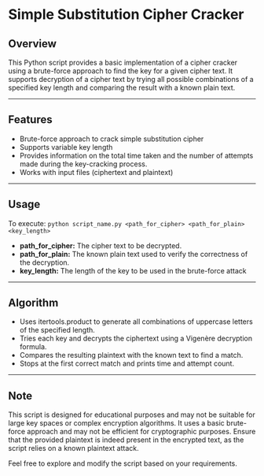 # Simple Substitution Cipher Cracker

## Overview
This Python script provides a basic implementation of a cipher cracker using a brute-force approach to find the key for a given cipher text. It supports decryption of a cipher text by trying all possible combinations of a specified key length and comparing the result with a known plain text.

---

## Features
- Brute-force approach to crack simple substitution cipher
- Supports variable key length
- Provides information on the total time taken and the number of attempts made during the key-cracking process.
- Works with input files (ciphertext and plaintext)

---

## Usage

To execute: ```python script_name.py <path_for_cipher> <path_for_plain> <key_length>```

 * **path_for_cipher:** The cipher text to be decrypted.
 * **path_for_plain:** The known plain text used to verify the correctness of the decryption.
 * **key_length:** The length of the key to be used in the brute-force attack

---

## Algorithm

  * Uses itertools.product to generate all combinations of uppercase letters of the specified length.
  * Tries each key and decrypts the ciphertext using a Vigenère decryption formula.
  * Compares the resulting plaintext with the known text to find a match.
  * Stops at the first correct match and prints time and attempt count.

---

## Note

This script is designed for educational purposes and may not be suitable for large key spaces or complex encryption algorithms. It uses a basic brute-force approach and may not be efficient for cryptographic purposes.
Ensure that the provided plaintext is indeed present in the encrypted text, as the script relies on a known plaintext attack.

Feel free to explore and modify the script based on your requirements.
